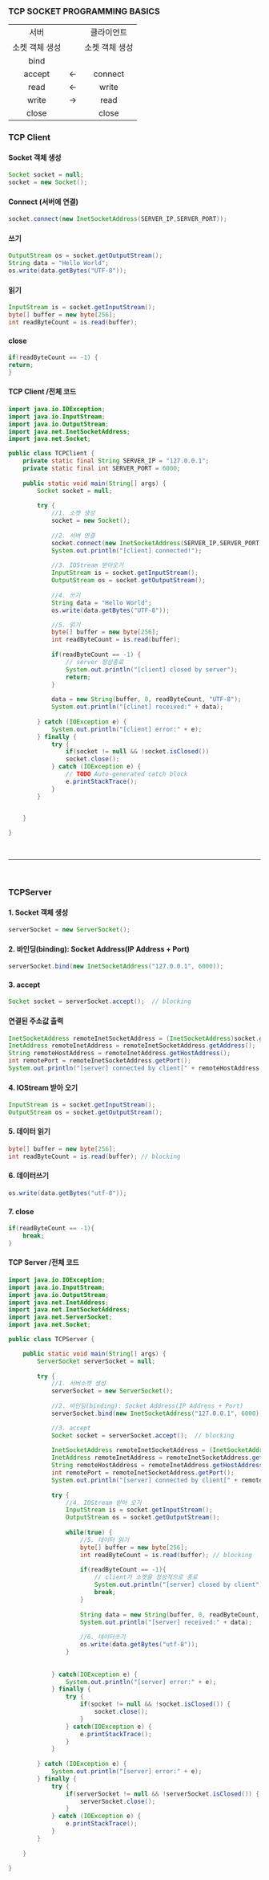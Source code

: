### TCP SOCKET PROGRAMMING BASICS

<table>
<tr align = 'center'>
<td>서버</td>
<td></td>
<td>클라이언트</td>
</tr>
<tr align = 'center'>
<td>소켓 객체 생성</td>
<td></td>
<td>소켓 객체 생성</td>
</tr>
<tr align = 'center'>
<td>bind</td>
<td></td>
<td></td>
</tr>
<tr align = 'center'>
<td>accept</td>
<td> <- </td>
<td>connect</td>
</tr>
<tr align = 'center'>
<td>read</td>
<td> <- </td>
<td>write</td>
</tr>
<tr align = 'center'>
<td>write</td>
<td> -> </td>
<td>read</td>
</tr>
<tr align = 'center'>
<td>close</td>
<td></td>
<td>close</td>
</tr>
</table>

### TCP Client

#### Socket 객체 생성

``` java
Socket socket = null;
socket = new Socket();
```

#### Connect (서버에 연결)

``` java
socket.connect(new InetSocketAddress(SERVER_IP,SERVER_PORT));
```

#### 쓰기

``` java
OutputStream os = socket.getOutputStream();
String data = "Hello World";
os.write(data.getBytes("UTF-8"));
```

#### 읽기

``` java
InputStream is = socket.getInputStream();
byte[] buffer = new byte[256];
int readByteCount = is.read(buffer);
```

#### close

``` java
if(readByteCount == -1) {
return;
}
```



#### TCP Client /전체 코드

``` java
import java.io.IOException;
import java.io.InputStream;
import java.io.OutputStream;
import java.net.InetSocketAddress;
import java.net.Socket;

public class TCPClient {
	private static final String SERVER_IP = "127.0.0.1";
	private static final int SERVER_PORT = 6000;
	
	public static void main(String[] args) {
		Socket socket = null;
		
		try {
			//1. 소켓 생성
			socket = new Socket();
			
			//2. 서버 연결
			socket.connect(new InetSocketAddress(SERVER_IP,SERVER_PORT));
			System.out.println("[client] connected!");
			
			//3. IOStream 받아오기
			InputStream is = socket.getInputStream();
			OutputStream os = socket.getOutputStream();
			
			//4. 쓰기
			String data = "Hello World";
			os.write(data.getBytes("UTF-8"));

			//5. 읽기
			byte[] buffer = new byte[256];
			int readByteCount = is.read(buffer);
			
			if(readByteCount == -1) {
				// server 정상종료
				System.out.println("[client] closed by server");
				return;
			}
			
			data = new String(buffer, 0, readByteCount, "UTF-8");
			System.out.println("[clinet] received:" + data);
			
		} catch (IOException e) {
			System.out.println("[client] error:" + e);
		} finally {
			try {
				if(socket != null && !socket.isClosed())
				socket.close();
			} catch (IOException e) {
				// TODO Auto-generated catch block
				e.printStackTrace();
			}
		}
		

	}

}
```

<br>
<hr>
<br>



### TCPServer

#### 1. Socket 객체 생성

``` java
serverSocket = new ServerSocket();
```

#### 2. 바인딩(binding): Socket Address(IP Address + Port)

``` java
serverSocket.bind(new InetSocketAddress("127.0.0.1", 6000));
```

#### 3. accept

``` java
Socket socket = serverSocket.accept();  // blocking
```

#### 연결된 주소값 출력
``` java
InetSocketAddress remoteInetSocketAddress = (InetSocketAddress)socket.getRemoteSocketAddress();
InetAddress remoteInetAddress = remoteInetSocketAddress.getAddress();
String remoteHostAddress = remoteInetAddress.getHostAddress();
int remotePort = remoteInetSocketAddress.getPort();
System.out.println("[server] connected by client[" + remoteHostAddress + ":" + remotePort + "]");
```

#### 4. IOStream 받아 오기

``` java
InputStream is = socket.getInputStream();
OutputStream os = socket.getOutputStream();
```

#### 5. 데이터 읽기

``` java
byte[] buffer = new byte[256];
int readByteCount = is.read(buffer); // blocking
```

#### 6. 데이터쓰기

``` java
os.write(data.getBytes("utf-8"));
```

#### 7. close

``` java
if(readByteCount == -1){
	break;
}
```

#### TCP Server /전체 코드

``` java 
import java.io.IOException;
import java.io.InputStream;
import java.io.OutputStream;
import java.net.InetAddress;
import java.net.InetSocketAddress;
import java.net.ServerSocket;
import java.net.Socket;

public class TCPServer {

	public static void main(String[] args) {
		ServerSocket serverSocket = null;
		
		try {
			//1. 서버소켓 생성
			serverSocket = new ServerSocket();
			
			//2. 바인딩(binding): Socket Address(IP Address + Port)
			serverSocket.bind(new InetSocketAddress("127.0.0.1", 6000));

			//3. accept
			Socket socket = serverSocket.accept();  // blocking
			
			InetSocketAddress remoteInetSocketAddress = (InetSocketAddress)socket.getRemoteSocketAddress();
			InetAddress remoteInetAddress = remoteInetSocketAddress.getAddress();
			String remoteHostAddress = remoteInetAddress.getHostAddress();
			int remotePort = remoteInetSocketAddress.getPort();
			System.out.println("[server] connected by client[" + remoteHostAddress + ":" + remotePort + "]");
			
			try {
				//4. IOStream 받아 오기
				InputStream is = socket.getInputStream();
				OutputStream os = socket.getOutputStream();
				
				while(true) {
					//5. 데이터 읽기
					byte[] buffer = new byte[256];
					int readByteCount = is.read(buffer); // blocking
					
					if(readByteCount == -1){
						// client가 소켓을 정상적으로 종료
						System.out.println("[server] closed by client");
						break;
					}
					
					String data = new String(buffer, 0, readByteCount, "UTF-8");
					System.out.println("[server] received:" + data);
					
					//6. 데이터쓰기
					os.write(data.getBytes("utf-8"));
				}
				
				
			} catch(IOException e) {
				System.out.println("[server] error:" + e);
			} finally {
				try {
					if(socket != null && !socket.isClosed()) {
						socket.close();
					}
				} catch(IOException e) {
					e.printStackTrace();
				}
			}
			
		} catch (IOException e) {
			System.out.println("[server] error:" + e);
		} finally {
			try {
				if(serverSocket != null && !serverSocket.isClosed()) {
					serverSocket.close();
				}
			} catch (IOException e) {
				e.printStackTrace();
			}
		}
		
	}

}
```
